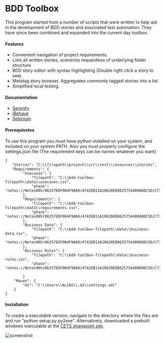 # BDD Toolbox

This program started from a number of scripts that were written to help aid in 
the development of BDD stories and associated test automation. They have since 
been combined and expanded into the current day toolbox. 

#### Features
- Convenient navigation of project requirements.
- Lists all written stories, scenerios requardless of underlying folder structure.
- BDD story editor with syntax highlighting (Double right click a story to see).
- Metatag story browser. Aggregrates commonly tagged stories into a list.
- Simplified local testing.

#### Documentation
- [Serenity](http://thucydides.info/docs/serenity/)
- [jBehave](http://jbehave.org/reference/stable/tabular-parameters.html)
- [Selenium](http://www.seleniumhq.org/docs/)

#### Prerequisetes
To use this program you must have python installed on your system, and included on your system PATH. Also you must properly configure the settings.json file (The requirement keys can be names whatever you want)

```
{
   "Stories": "C:\\filepath\\project\\src\\test\\resources\\stories",
   "Requirements": {
        "Usecases": {
            "filepath": "C:\\bdd-toolbox-filepath\\data\\usecases.csv",
            "phase": "notes://Notes00V/86257EDF004F9A60/4742EB11A10620ED862575440068DC5D/C73010D581E8687086257FD800676B3D"
        },
        "Requirements": {
            "filepath": "C:\\bdd-toolbox-filepath\\data\\requirements.csv",
            "phase": "notes://Notes00V/86257EDF004F9A60/4742EB11A10620ED862575440068DC5D/C73010D581E8687086257FD800676B3D"
        },
        "Business Data": {
            "filepath": "C:\\bdd-toolbox-filepath\\data\\business-data.csv",
            "phase": "notes://Notes00V/86257EDF004F9A60/4742EB11A10620ED862575440068DC5D/C73010D581E8687086257FD800676B3D"
        },
        "Business Rules": {
            "filepath": "C:\\bdd-toolbox-filepath\\data\\business-rules.csv",
            "phase": "notes://Notes00V/86257EDF004F9A60/4742EB11A10620ED862575440068DC5D/C73010D581E8687086257FD800676B3D"

        }
    "Maven": {
        "m2": "C:\\Users\\ALIAS\\.m2\\settings.xml"
    }
}
```

#### Installation
To create a executable version, navigate to the directory where the files are and run "python setup.py py2exe". Alternatively, downloaded a prebuilt windows executable at the [CETS sharepoint site](https://collab.sfcollab.org/sites/WSS004981/_layouts/DocIdRedir.aspx?ID=WSS004981-7-48).

![screenshot](https://sfgitlab.opr.statefarm.org/horizontal-services-enablement/bdd-toolbox//uploads/83da38cf290ecc00e311b2a920073e87/screenshot.png)